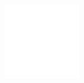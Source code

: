 <div align="center">
	<br>
		<img src="animation.svg" width="200" height="200" alt="I can't center a div">
	<br>
</div>
